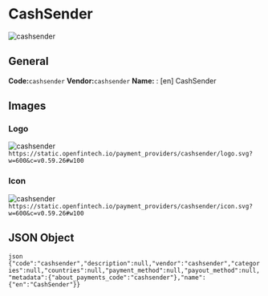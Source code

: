 # CashSender 
![cashsender](https://static.openfintech.io/payment_providers/cashsender/logo.svg?w=600&c=v0.59.26#w100) 
## General 
**Code:**`cashsender` 
**Vendor:**`cashsender` 
**Name:** 
:	[en] CashSender 
## Images 
### Logo 
![cashsender](https://static.openfintech.io/payment_providers/cashsender/logo.svg?w=600&c=v0.59.26#w100) 
``` https://static.openfintech.io/payment_providers/cashsender/logo.svg?w=600&c=v0.59.26#w100 ``` 
### Icon 
![cashsender](https://static.openfintech.io/payment_providers/cashsender/icon.svg?w=600&c=v0.59.26#w100) 
``` https://static.openfintech.io/payment_providers/cashsender/icon.svg?w=600&c=v0.59.26#w100 ``` 
## JSON Object 
```json {"code":"cashsender","description":null,"vendor":"cashsender","categories":null,"countries":null,"payment_method":null,"payout_method":null,"metadata":{"about_payments_code":"cashsender"},"name":{"en":"CashSender"}} ``` 
